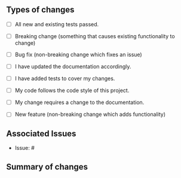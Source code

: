 ## Types of changes
<!--- What types of changes does your code introduce? Put an `x` in all the boxes that apply: -->

- [ ] All new and existing tests passed.
- [ ] Breaking change (something that causes existing functionality to change)
- [ ] Bug fix (non-breaking change which fixes an issue)
- [ ] I have updated the documentation accordingly.
- [ ] I have added tests to cover my changes.
- [ ] My code follows the code style of this project.
- [ ] My change requires a change to the documentation.
- [ ] New feature (non-breaking change which adds functionality)


## Associated Issues
<!--- Please note any issues or pull requests associated with this pull request -->

- Issue: #


## Summary of changes
<!--- In one or more sentences, describe the PR you are submitting -->



